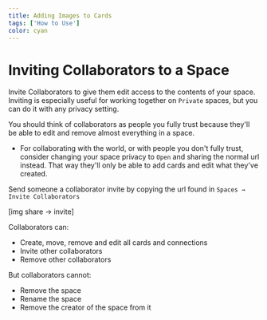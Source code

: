 ```yaml
---
title: Adding Images to Cards
tags: ['How to Use']
color: cyan
---
```

# Inviting Collaborators to a Space

Invite Collaborators to give them edit access to the contents of your space. Inviting is especially useful for working together on `Private` spaces, but you can do it with any privacy setting.

You should think of collaborators as people you fully trust because they'll be able to edit and remove almost everything in a space.

- For collaborating with the world, or with people you don't fully trust, consider changing your space privacy to `Open` and sharing the normal url instead. That way they'll only be able to add cards and edit what they've created.

Send someone a collaborator invite by copying the url found in `Spaces → Invite Collaborators`

[img share → invite]

Collaborators can:

- Create, move, remove and edit all cards and connections
- Invite other collaborators
- Remove other collaborators

But collaborators cannot:

- Remove the space
- Rename the space
- Remove the creator of the space from it